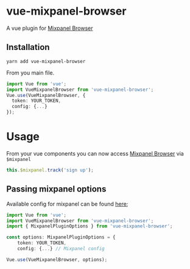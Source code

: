 # vue-mixpanel-browser

A vue plugin for [Mixpanel Browser](https://www.npmjs.com/package/mixpanel-browser)

## Installation

```
yarn add vue-mixpanel-browser
```

From you main file.
```typescript
import Vue from 'vue';
import VueMixpanelBrowser from 'vue-mixpanel-browser';
Vue.use(VueMixpanelBrowser, {
  token: YOUR_TOKEN,
  config: {...}
});
```

# Usage

From your vue components you can now access [Mixpanel Browser](https://www.npmjs.com/package/mixpanel-browser) via `$mixpanel`
```typescript
this.$mixpanel.track('sign up');
```

## Passing mixpanel options


Available config for mixpanel can be found [here](https://developer.mixpanel.com/docs/javascript-full-api-reference#mixpanelset_config);

```typescript
import Vue from 'vue';
import VueMixpanelBrowser from 'vue-mixpanel-browser';
import { MixpanelPluginOptions } from 'vue-mixpanel-browser';

const options: MixpanelPluginOptions = {
    token: YOUR_TOKEN,
    config: {...} // Mixpanel config

Vue.use(VueMixpanelBrowser, options);
```
